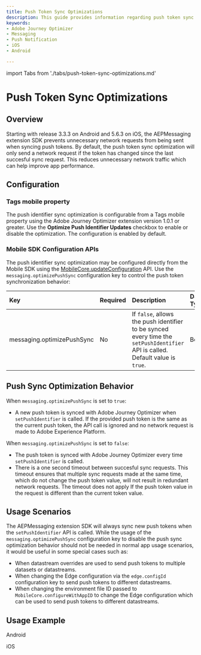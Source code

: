 ```yaml
---
title: Push Token Sync Optimizations
description: This guide provides information regarding push token sync optimizations made to prevent unnecessary network requests from being sent from your app.
keywords:
- Adobe Journey Optimizer
- Messaging
- Push Notification
- iOS
- Android

---
```

import Tabs from './tabs/push-token-sync-optimizations.md'

# Push Token Sync Optimizations

## Overview

Starting with release 3.3.3 on Android and 5.6.3 on iOS, the AEPMessaging extension SDK prevents unnecessary network requests from being sent when syncing push tokens. By default, the push token sync optimization will only send a network request if the token has changed since the last succesful sync request. This reduces unnecessary network traffic which can help improve app performance.

## Configuration

### Tags mobile property

The push identifier sync optimization is configurable from a Tags mobile property using the Adobe Journey Optimizer extension version 1.0.1 or greater. Use the **Optimize Push Identifier Updates** checkbox to enable or disable the optimization. The configuration is enabled by default.

### Mobile SDK Configuration APIs

The push identifier sync optimization may be configured directly from the Mobile SDK using the [MobileCore.updateConfiguration](../../../home/base/mobile-core/configuration/api-reference.md/#updateconfiguration) API. Use the `messaging.optimizePushSync` configuration key to control the push token synchronization behavior:

| Key | Required | Description | Data Type | Operating System |
| :--- | :--- | :--- | :--- | :--- |
| messaging.optimizePushSync | No | If `false`, allows the push identifier to be synced every time the `setPushIdentifier` API is called. Default value is `true`. | Boolean | Android/iOS |

## Push Sync Optimization Behavior

When `messaging.optimizePushSync` is set to `true`:

* A new push token is synced with Adobe Journey Optimizer when `setPushIdentifier` is called. If the provided push token is the same as the current push token, the API call is ignored and no network request is made to Adobe Experience Platform.

When `messaging.optimizePushSync` is set to `false`:

* The push token is synced with Adobe Journey Optimizer every time `setPushIdentifier` is called.
* There is a one second timeout between succesful sync requests. This timeout ensures that multiple sync requests made at the same time, which do not change the push token value, will not result in redundant network requests. The timeout does not apply If the push token value in the request is different than the current token value.

## Usage Scenarios

The AEPMessaging extension SDK will always sync new push tokens when the `setPushIdentifier` API is called. While the usage of the `messaging.optimizePushSync` configuration key to disable the push sync optimization behavior should not be needed in normal app usage scenarios, it would be useful in some special cases such as:

* When datastream overrides are used to send push tokens to multiple datasets or datastreams.
* When changing the Edge configuration via the `edge.configId` configuration key to send push tokens to different datastreams.
* When changing the environment file ID passed to `MobileCore.configureWithAppID` to change the Edge configuration which can be used to send push tokens to different datastreams.

## Usage Example

<TabsBlock orientation="horizontal" slots="heading, content" repeat="2"/>

Android

<Tabs query="platform=android&task=usage-example"/>

iOS

<Tabs query="platform=ios&task=usage-example"/>
